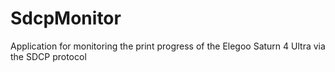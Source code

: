 # SdcpMonitor
Application for monitoring the print progress of the Elegoo Saturn 4 Ultra via the SDCP protocol
